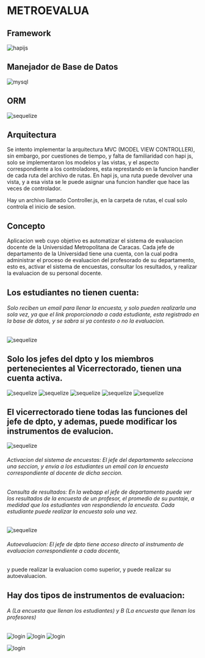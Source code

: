 # METROEVALUA

## Framework
![hapijs](https://camo.githubusercontent.com/16f4a37b7e2086b6e44dcb0cdfaf9e41f5738278/68747470733a2f2f7261772e6769746875622e636f6d2f686170696a732f686170692f6d61737465722f696d616765732f686170692e706e67)

## Manejador de Base de Datos

![mysql](https://upload.wikimedia.org/wikipedia/en/thumb/6/62/MySQL.svg/1200px-MySQL.svg.png)


## ORM

![sequelize](https://i.blogs.es/91493f/sequelize/650_1200.png)

## Arquitectura

Se intento implementar la arquitectura MVC (MODEL VIEW CONTROLLER), sin embargo, por cuestiones de tiempo, y falta de familiaridad con hapi js, solo se implementaron los modelos y las vistas, y el aspecto correspondiente a los controladores, esta represtando en la funcion handler de cada ruta del archivo de rutas. En hapi js, una ruta puede devolver una vista, y a esa vista se le puede asignar una funcion handler que hace las veces de controlador. 

Hay un archivo llamado Controller.js, en la carpeta de rutas, el cual solo controla el inicio de sesion.

## Concepto

Aplicacion web cuyo objetivo es automatizar el sistema de evaluacion docente de la Universidad Metropolitana de Caracas. 
Cada jefe de departamento de la Universidad tiene una cuenta, con la cual podra administrar el proceso de evaluacion del profesorado de su departamento, esto es, activar el sistema de encuestas, consultar los resultados, y realizar la evaluacion de su personal docente.

## Los estudiantes no tienen cuenta:
###### Solo reciben un email para llenar la encuesta, y solo pueden realizarla una sola vez, ya que el link proporcionado a cada estudiante, esta registrado en la base de datos, y se sabra si ya contesto o no la evaluacion.
![sequelize](https://loveforwriting674.files.wordpress.com/2017/07/metroevalua-autoevaluaciones.png)
## Solo los jefes del dpto y los miembros pertenecientes al Vicerrectorado, tienen una cuenta activa.

![sequelize](https://loveforwriting674.files.wordpress.com/2017/07/metroevalua-sesion-jefe-dpto.png)
![sequelize](https://loveforwriting674.files.wordpress.com/2017/07/metroevalua-materias.png)
![sequelize](https://loveforwriting674.files.wordpress.com/2017/07/metroevalua-secciones.png)
![sequelize](https://loveforwriting674.files.wordpress.com/2017/07/metroevalua-profesores.png)
![sequelize](https://loveforwriting674.files.wordpress.com/2017/07/metro-evalua-estudiantes.png)

## El vicerrectorado tiene todas las funciones del jefe de dpto, y ademas, puede modificar los instrumentos de evalucion.

![sequelize](https://loveforwriting674.files.wordpress.com/2017/07/metroevalua-vicerrectorado.png)

###### Activacion del sistema de encuestas: El jefe del departamento selecciona una seccion, y envia a los estudiantes un email con la encuesta correspondiente al docente de dicha seccion.

###### Consulta de resultados: En la webapp el jefe de departamento puede ver los resultados de la encuesta de un profesor, el promedio de su puntaje, a medidad que los estudiantes van respondiendo la encuesta. Cada estudiante puede realizar la encuesta solo una vez.

![sequelize](https://loveforwriting674.files.wordpress.com/2017/07/metroevalua-resultados.png)

###### Autoevaluacion: El jefe de dpto tiene acceso directo al instrumento de evaluacion correspondiente a cada docente,
y puede realizar la evaluacion como superior, y puede realizar su autoevaluacion.



## Hay dos tipos de instrumentos de evaluacion:

###### A (La encuesta que llenan los estudiantes) y B (La encuesta que llenan los profesores) 
![login](https://loveforwriting674.files.wordpress.com/2017/07/metroevalua-encuesta-completa.png)
![login](https://loveforwriting674.files.wordpress.com/2017/07/metro-evalua-encuesta.png)
![login](https://loveforwriting674.files.wordpress.com/2017/07/metroevalua-encuesta2.png)

![login](https://loveforwriting674.files.wordpress.com/2017/07/metroevalua-login.png)
